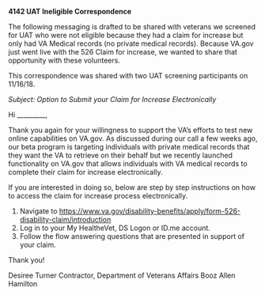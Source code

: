 **4142 UAT Ineligible Correspondence**

The following messaging is drafted to be shared with veterans we screened for UAT who were not eligible because they had a claim for increase but only had VA Medical records (no private medical records). Because VA.gov just went live with the 526 Claim for increase, we wanted to share that opportunity with these volunteers. 

This correspondence was shared with two UAT screening participants on 11/16/18.




*Subject: Option to Submit your Claim for Increase Electronically*

Hi _________, 

Thank you again for your willingness to support the VA’s efforts to test new online capabilities on VA.gov. As discussed during our call a few weeks ago, our beta program is targeting individuals with private medical records that they want the VA to retrieve on their behalf but we recently launched functionality on VA.gov that allows individuals with VA medical records to complete their claim for increase electronically. 

If you are interested in doing so, below are step by step instructions on how to access the claim for increase process electronically. 

1. Navigate to https://www.va.gov/disability-benefits/apply/form-526-disability-claim/introduction
2. Log in to your My HealtheVet, DS Logon or ID.me account. 
3. Follow the flow answering questions that are presented in support of your claim. 

Thank you!

Desiree Turner
Contractor, Department of Veterans Affairs
Booz Allen Hamilton
